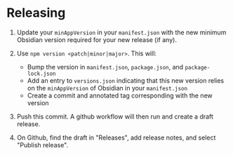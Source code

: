 # Releasing

1. Update your `minAppVersion` in your `manifest.json` with the new minimum Obsidian version required for your new release (if any).
2. Use `npm version <patch|minor|major>`. This will:
   -  Bump the version in `manifest.json`, `package.json`, and `package-lock.json`
   -  Add an entry to `versions.json` indicating that this new version relies on the `minAppVersion` of Obsidian in your `manifest.json`
   -  Create a commit and annotated tag corresponding with the new version

3. Push this commit. A github workflow will then run and create a draft release.
4. On Github, find the draft in "Releases", add release notes, and select "Publish release".